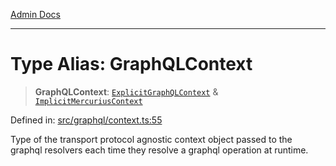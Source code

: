 [Admin Docs](/)

***

# Type Alias: GraphQLContext

> **GraphQLContext**: [`ExplicitGraphQLContext`](ExplicitGraphQLContext.md) & [`ImplicitMercuriusContext`](ImplicitMercuriusContext.md)

Defined in: [src/graphql/context.ts:55](https://github.com/NishantSinghhhhh/talawa-api/blob/3b12506812825c5581bdb63c64252031697d198c/src/graphql/context.ts#L55)

Type of the transport protocol agnostic context object passed to the graphql resolvers each time they resolve a graphql operation at runtime.
